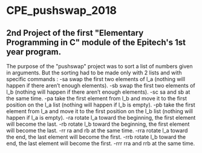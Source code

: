 # CPE_pushswap_2018

## 2nd Project of the first "Elementary Programming in C" module of the Epitech's 1st year program.

The purpose of the "pushswap" project was to sort a list of numbers given in arguments.
But the sorting had to be made only with 2 lists and with specific commands :
-sa   swap the first two elements of l_a (nothing will happen if there aren’t enough elements).
-sb   swap the first two elements of l_b (nothing will happen if there aren’t enough elements).
-sc   sa and sb at the same time.
-pa   take the first element from l_b and move it to the first position on the l_a list (nothing will happen if l_b is empty).
-pb   take the first element from l_a and move it to the first position on the l_b list (nothing will happen if l_a is empty).
-ra   rotate l_a toward the beginning, the first element will become the last.
-rb   rotate l_b toward the beginning, the first element will become the last.
-rr   ra and rb at the same time.
-rra  rotate l_a toward the end, the last element will become the first.
-rrb  rotate l_b toward the end, the last element will become the first.
-rrr  rra and rrb at the same time.
